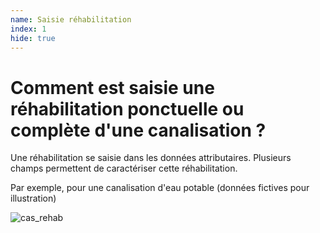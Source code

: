 ```yaml
---
name: Saisie réhabilitation
index: 1
hide: true
---
```


# Comment est saisie une réhabilitation ponctuelle ou complète d'une canalisation ?

Une réhabilitation se saisie dans les données attributaires. Plusieurs champs permettent de caractériser cette réhabilitation.

Par exemple, pour une canalisation d'eau potable (données fictives pour illustration)

![cas_rehab](/image/modele/rehabilitation_attributs.png)
